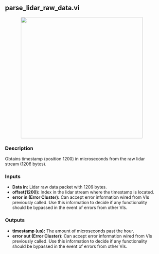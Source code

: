 ## parse_lidar_raw_data.vi
<p align="center">
<img src="https://github.com/monoDriveIO/documentation/raw/master/WikiPhotos/LV_client/utilities/mono__parse__lidar__raw__datac.png" width="400"  />
</p>

### Description 
Obtains timestamp (position 1200) in microseconds from the raw lidar stream (1206 bytes).

### Inputs
- **Data in:** Lidar raw data packet with 1206 bytes.
- **offset(1200):** Index in the lidar stream where the timestamp is located.
- **error in (Error Cluster):** Can accept error information wired from VIs previously called. Use this information to decide if any functionality should be bypassed in the event of errors from other VIs.


### Outputs

- **timestamp (us):** The amount of microseconds past the hour.
- **error out (Error Cluster):** Can accept error information wired from VIs previously called. Use this information to decide if any functionality should be bypassed in the event of errors from other VIs.
